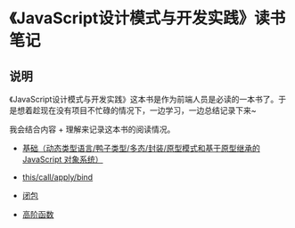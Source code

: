 # 《JavaScript设计模式与开发实践》读书笔记

## 说明

《JavaScript设计模式与开发实践》这本书是作为前端人员是必读的一本书了。于是想着趁现在没有项目不忙碌的情况下，一边学习，一边总结记录下来~

我会结合内容 + 理解来记录这本书的阅读情况。

- [基础（动态类型语言/鸭子类型/多态/封装/原型模式和基于原型继承的 JavaScript 对象系统）](https://github.com/Gesj-yean/learn-js-design-patterns/blob/master/part1-base-knowledge/1-js.md)

- [this/call/apply/bind](https://github.com/Gesj-yean/learn-js-design-patterns/blob/master/part1-base-knowledge/2-this%2Ccall%2Capply.md)

- [闭包](https://github.com/Gesj-yean/learn-js-design-patterns/blob/master/part1-base-knowledge/3-closure.md)

- [高阶函数](https://github.com/Gesj-yean/learn-js-design-patterns/blob/master/part1-base-knowledge/3-higher-order-function.md)
